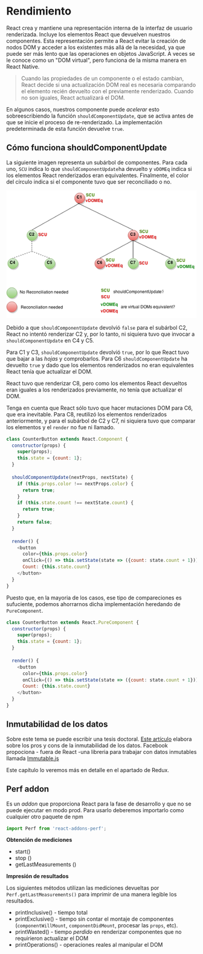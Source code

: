 # Rendimiento

React crea y mantiene una representación interna de la interfaz de usuario renderizada. Incluye los elementos React que devuelven nuestros componentes. Esta representación permite a React evitar la creación de nodos DOM y acceder a los existentes más allá de la necesidad, ya que puede ser más lento que las operaciones en objetos JavaScript. A veces se le conoce como un "DOM virtual", pero funciona de la misma manera en React Native.


> Cuando las propiedades de un componente o el estado cambian, React decide si una actualización DOM real es necesaria comparando el elemento recién devuelto con el previamente renderizado. Cuando no son iguales, React actualizará el DOM.


En algunos casos, nuestros componente puede *acelerar* esto sobreescribiendo la función `shouldComponentUpdate`, que se activa antes de que se inicie el proceso de re-renderizado. La implementación predeterminada de esta función devuelve `true`.

## Cómo funciona shouldComponentUpdate

La siguiente imagen representa un subárbol de componentes. Para cada uno, `SCU` indica lo que `shouldComponentUpdate`ha devuelto y `vDOMEq` indica si los elementos React renderizados eran equivalentes. Finalmente, el color del círculo indica si el componente tuvo que ser reconciliado o no.

![](should-component-update.png)

Debido a que `shouldComponentUpdate` devolvió `false` para el subárbol C2, React no intentó renderizar C2 y, por lo tanto, ni siquiera tuvo que invocar a `shouldComponentUpdate` en C4 y C5.

Para C1 y C3, `shouldComponentUpdate` devolvió `true`, por lo que React tuvo que bajar a las *hojas* y comprobarlos. Para C6 `shouldComponentUpdate` ha devuelto `true` y dado que los elementos renderizados no eran equivalentes React tenía que actualizar el DOM.

React tuvo que renderizar C8, pero como los elementos React devueltos eran iguales a los renderizados previamente, no tenía que actualizar el DOM.

Tenga en cuenta que React sólo tuvo que hacer mutaciones DOM para C6, que era inevitable. Para C8, reutilizó los elementos renderizados anteriormente, y para el subárbol de C2 y C7, ni siquiera tuvo que comparar los elementos y el `render` no fue ni llamado.

```js
class CounterButton extends React.Component {
  constructor(props) {
    super(props);
    this.state = {count: 1};
  }

  shouldComponentUpdate(nextProps, nextState) {
    if (this.props.color !== nextProps.color) {
      return true;
    }
    if (this.state.count !== nextState.count) {
      return true;
    }
    return false;
  }

  render() {
    <button
      color={this.props.color}
      onClick={() => this.setState(state => ({count: state.count + 1}))}>
      Count: {this.state.count}
    </button>
  }
}
```

Puesto que, en la mayoria de los casos, ese tipo de compareciones es sufuciente, podemos ahorrarnos dicha implementación heredando de `PureComponent`.

```js
class CounterButton extends React.PureComponent {
  constructor(props) {
    super(props);
    this.state = {count: 1};
  }

  render() {
    <button
      color={this.props.color}
      onClick={() => this.setState(state => ({count: state.count + 1}))}>
      Count: {this.state.count}
    </button>
  }
}
```

## Inmutabilidad de los datos

Sobre este tema se puede escribir una tesis doctoral. [Este artículo](http://reactkungfu.com/2015/08/pros-and-cons-of-using-immutability-with-react-js/) elabora sobre los pros y cons de la inmutabilidad de los datos. Facebook propociona - fuera de React -una libreria para trabajar con datos inmutables llamada [Immutable.js](https://github.com/facebook/immutable-js)

Este capítulo lo veremos más en detalle en el apartado de Redux.

## Perf addon

Es un *addon* que proporciona React para la fase de desarrollo y que no se puede ejecutar en modo prod. Para usarlo deberemos importarlo como cualquier otro paquete de npm

```js
import Perf from 'react-addons-perf'; 
```

**Obtención de mediciones**

* start()
* stop ()
* getLastMeasurements ()

**Impresión de resultados**

Los siguientes métodos utilizan las mediciones devueltas por `Perf.getLastMeasurements()` para imprimir de una manera legible los resultados.

* printInclusive() - tiempo total
* printExclusive() - tiempo sin contar el montaje de componentes (`componentWillMount`, `componentDidMount`, procesar las `props`, etc).
* printWasted() - tiempo *perdido* en renderizar componentes que no requirieron actualizar el DOM
* printOperations() - operaciones reales al manipular el DOM


